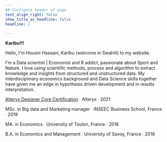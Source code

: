 ```yaml
---
## Configure header of page
text_align_right: false
show_title_as_headline: false
headline: |
  
---
```


<!-- this is a subheadline -->
**Karibu!!!**

Hello, I'm Housni Hassani, Karibu (welcome in Swahili) to my website. 

I'm a Data scientist | Economist and R addict, passionate about Sport and Nature. I love using scientific methods, process and algorithm to extract knowledge and insights from structured and unstructured data. My interdisciplinary economics background and Data Science skills together have given me an edge in hypothesis driven development and in results interpretation. 


<i class="fas fa-certificate pr2"></i>[Alteryx Designer Core Certification](https://www.credly.com/badges/2465360b-41e7-4fa7-bd71-36760be73233/public_url)  &#8729;  Alteryx  &#8729;  2021

<i class="fas fa-graduation-cap pr2"></i>MSc. in Big data and Marketing manager  &#8729;
    INSEEC Business School, France  &#8729;  2019

<i class="fas fa-graduation-cap pr2"></i>MA. in Economics  &#8729;
    University of Toulon, France  &#8729;  2016
    
<i class="fas fa-graduation-cap pr2"></i>B.A. in Economics and Management  &#8729;
    University of Savoy, France  &#8729;  2016
